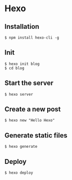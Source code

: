 # Hexo

## Installation
```
$ npm install hexo-cli -g
```

## Init
```
$ hexo init blog
$ cd blog
```

## Start the server
```
$ hexo server
```

## Create a new post
```
$ hexo new "Hello Hexo"
```

## Generate static files
```
$ hexo generate
```

## Deploy
```
$ hexo deploy
```
